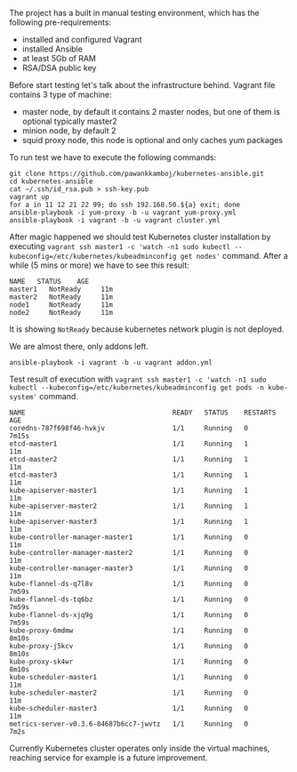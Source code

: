 The project has a built in manual testing environment, which has the following pre-requirements:

 * installed and configured Vagrant
 * installed Ansible
 * at least 5Gb of RAM
 * RSA/DSA public key
 
Before start testing let's talk about the infrastructure behind. Vagrant file contains 3 type of machine:

 * master node, by default it contains 2 master nodes, but one of them is optional typically master2
 * minion node, by default 2
 * squid proxy node, this node is optional and only caches yum packages
 
To run test we have to execute the following commands:
```
git clone https://github.com/pawankkamboj/kubernetes-ansible.git
cd kubernetes-ansible
cat ~/.ssh/id_rsa.pub > ssh-key.pub
vagrant up
for a in 11 12 21 22 99; do ssh 192.168.50.${a} exit; done
ansible-playbook -i yum-proxy -b -u vagrant yum-proxy.yml
ansible-playbook -i vagrant -b -u vagrant cluster.yml
```

After magic happened we should test Kubernetes cluster installation by executing `vagrant ssh master1 -c 'watch -n1 sudo kubectl --kubeconfig=/etc/kubernetes/kubeadminconfig get nodes'` command.
After a while (5 mins or more) we have to see this result:
```
NAME   STATUS    AGE
master1   NotReady     11m
master2   NotReady     11m
node1     NotReady     11m
node2     NotReady     11m
```
It is showing `NotReady` because kubernetes network plugin is not deployed.

We are almost there, only addons left.
```
ansible-playbook -i vagrant -b -u vagrant addon.yml
```
Test result of execution with `vagrant ssh master1 -c 'watch -n1 sudo kubectl --kubeconfig=/etc/kubernetes/kubeadminconfig get pods -n kube-system'` command.
```
NAME                                     READY   STATUS    RESTARTS   AGE
coredns-787f698f46-hvkjv                 1/1     Running   0          7m15s
etcd-master1                             1/1     Running   1          11m
etcd-master2                             1/1     Running   1          11m
etcd-master3                             1/1     Running   1          11m
kube-apiserver-master1                   1/1     Running   1          11m
kube-apiserver-master2                   1/1     Running   1          11m
kube-apiserver-master3                   1/1     Running   1          11m
kube-controller-manager-master1          1/1     Running   0          11m
kube-controller-manager-master2          1/1     Running   0          11m
kube-controller-manager-master3          1/1     Running   0          11m
kube-flannel-ds-q7l8v                    1/1     Running   0          7m59s
kube-flannel-ds-tq6bz                    1/1     Running   0          7m59s
kube-flannel-ds-xjq9g                    1/1     Running   0          7m59s
kube-proxy-6mdmw                         1/1     Running   0          8m10s
kube-proxy-j5kcv                         1/1     Running   0          8m10s
kube-proxy-sk4wr                         1/1     Running   0          8m10s
kube-scheduler-master1                   1/1     Running   0          11m
kube-scheduler-master2                   1/1     Running   0          11m
kube-scheduler-master3                   1/1     Running   0          11m
metrics-server-v0.3.6-84687b6cc7-jwvtz   1/1     Running   0          7m2s

```

Currently Kubernetes cluster operates only inside the virtual machines, reaching service for example is a future improvement.
